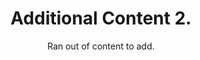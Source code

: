---
title: Additional Content 2.
subtitle: Ran out of content to add.
layout: default
modal-id: 10
html: https://doodpls.github.io
thumbnail: portfolio.jpg
project-date: november 2019
category: [extras]
description: This is a recorded gameplay that i did.

---